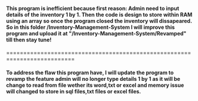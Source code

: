 #### This program is inefficient because first reason: Admin need to input details of the inventory 1 by 1. Then the code is design to store within RAM using an array so once the program closed the inventory will dissapeared. So in this folder /Inventory-Management-System I will improve this program and upload it at "/Inventory-Management-System/Revamped" till then stay tune!
==========================================================================
#### To address the flaw this program have, I will update the program to revamp the feature admin will no longer type details 1 by 1 as it will be change to read from file wether its word,txt or excel and memory issue will changed to store in sql files,txt files or excel files.
